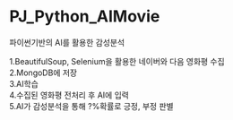 # PJ_Python_AIMovie

파이썬기반의 AI를 활용한 감성분석

1.BeautifulSoup, Selenium을 활용한 네이버와 다음 영화평 수집  
2.MongoDB에 저장  
3.AI학습  
4.수집된 영화평 전처리 후 AI에 입력  
5.AI가 감성분석을 통해 ?%확률로 긍정, 부정 판별  
